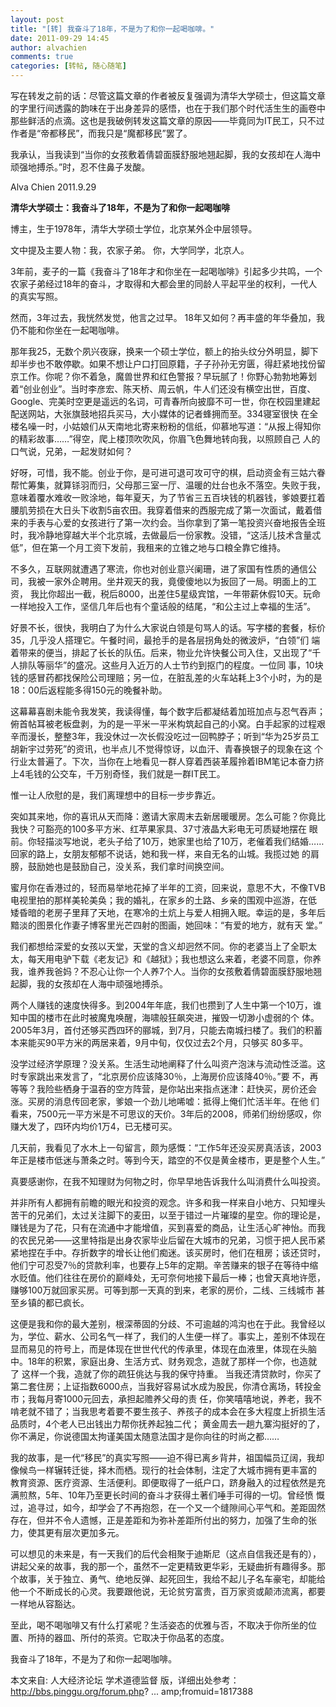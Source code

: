 ```yaml
---
layout: post
title: "[转] 我奋斗了18年，不是为了和你一起喝咖啡。"
date: 2011-09-29 14:45
author: alvachien
comments: true
categories: [转帖, 随心随笔]
---
```

写在转发之前的话：尽管这篇文章的作者被反复强调为清华大学硕士，但这篇文章的字里行间透露的韵味在于出身差异的感悟，也在于我们那个时代活生生的画卷中那些鲜活的点滴。这也是我破例转发这篇文章的原因——毕竟同为IT民工，只不过作者是“帝都移民”，而我只是“魔都移民”罢了。

我承认，当我读到“当你的女孩敷着倩碧面膜舒服地翘起脚，我的女孩却在人海中顽强地搏杀。”时，忍不住鼻子发酸。

Alva Chien
2011.9.29

**清华大学硕士：我奋斗了18年，不是为了和你一起喝咖啡**

博主，生于1978年，清华大学硕士学位，北京某外企中层领导。

文中提及主要人物：我，农家子弟。
你，大学同学，北京人。

3年前，麦子的一篇《我奋斗了18年才和你坐在一起喝咖啡》引起多少共鸣，一个农家子弟经过18年的奋斗，才取得和大都会里的同龄人平起平坐的权利，一代人的真实写照。

然而，3年过去，我恍然发觉，他言之过早。 18年又如何？再丰盛的年华叠加，我仍不能和你坐在一起喝咖啡。

那年我25，无数个夙兴夜寐，换来一个硕士学位，额上的抬头纹分外明显，脚下却半步也不敢停歇。如果不想让户口打回原籍，子子孙孙无穷匮，得赶紧地找份留 京工作。你呢？你不着急，魔兽世界和红色警报？早玩腻了！你野心勃勃地筹划着“创业创业”。当时李彦宏、陈天桥、周云帆，牛人们还没有横空出世，百度、 Google、完美时空更是遥远的名词，可青春所向披靡不可一世，你在校园里建起配送网站，大张旗鼓地招兵买马，大小媒体的记者蜂拥而至。334寝室很快 在全楼名噪一时，小姑娘们从天南地北寄来粉粉的信纸，仰慕地写道：“从报上得知你的精彩故事……”得空，爬上楼顶吹吹风，你眉飞色舞地转向我，以照顾自己 人的口气说，兄弟，一起发财如何？

好呀，可惜，我不能。创业于你，是可进可退可攻可守的棋，启动资金有三姑六眷帮忙筹集，就算铩羽而归，父母那三室一厅、温暖的灶台也永不落空。失败于我， 意味着覆水难收一败涂地，每年夏天，为了节省三五百块钱的机器钱，爹娘要扛着腰肌劳损在大日头下收割5亩农田。我穿着借来的西服完成了第一次面试，戴着借 来的手表与心爱的女孩进行了第一次约会。当你拿到了第一笔投资兴奋地报告全班时，我冷静地穿越大半个北京城，去做最后一份家教。没错，“这活儿技术含量忒 低”，但在第一个月工资下发前，我租来的立锥之地与口粮全靠它维持。

不多久，互联网就遭遇了寒流，你也对创业意兴阑珊，进了家国有性质的通信公司，我被一家外企聘用。坐井观天的我，竟傻傻地以为扳回了一局。明面上的工资， 我比你超出一截，税后8000，出差住5星级宾馆，一年带薪休假10天。玩命一样地投入工作，坚信几年后也有个童话般的结尾，“和公主过上幸福的生活”。

好景不长，很快，我明白了为什么大家说白领是句骂人的话。写字楼的套餐，标价35，几乎没人搭理它。午餐时间，最抢手的是各层拐角处的微波炉，“白领”们 端着带来的便当，排起了长长的队伍。后来，物业允许快餐公司入住，又出现了“千人排队等丽华”的盛况。这些月入近万的人士节约到抠门的程度。一位同 事，10块钱的感冒药都找保险公司理赔；另一位，在脏乱差的火车站耗上3个小时，为的是18：00后返程能多得150元的晚餐补助。

这幕幕喜剧未能令我发笑，我读得懂，每个数字后都凝结着加班加点与忍气吞声；俯首帖耳被老板盘剥，为的是一平米一平米构筑起自己的小窝。白手起家的过程艰 辛而漫长，整整3年，我没休过一次长假没吃过一回鸭脖子；听到“华为25岁员工胡新宇过劳死”的资讯，也半点儿不觉得惊讶，以血汗、青春换银子的现象在这 个行业太普遍了。下次，当你在上地看见一群人穿着西装革履拎着IBM笔记本奋力挤上4毛钱的公交车，千万别奇怪，我们就是一群IT民工。

惟一让人欣慰的是，我们离理想中的目标一步步靠近。

突如其来地，你的喜讯从天而降：邀请大家周末去新居暖暖房。怎么可能？你竟比我快？可豁亮的100多平方米、红苹果家具、37寸液晶大彩电无可质疑地摆在 眼前。你轻描淡写地说，老头子给了10万，她家里也给了10万，老催着我们结婚……回家的路上，女朋友郁郁不说话，她和我一样，来自无名的山城。我揽过她 的肩膀，鼓励她也是鼓励自己，没关系，我们拿时间换空间。

蜜月你在香港过的，轻而易举地花掉了半年的工资，回来说，意思不大，不像TVB电视里拍的那样美轮美奂；我的婚礼，在家乡的土路、乡亲的围观中巡游，在低 矮昏暗的老房子里拜了天地，在寒冷的土炕上与爱人相拥入眠。幸运的是，多年后黯淡的图景化作妻子博客里光芒四射的图画，她回味：“有爱的地方，就有天 堂。”

我们都想给深爱的女孩以天堂，天堂的含义却迥然不同。你的老婆当上了全职太太，每天用电驴下载《老友记》和《越狱》；我也想这么来着，老婆不同意，你养我，谁养我爸妈？不忍心让你一个人养7个人。当你的女孩敷着倩碧面膜舒服地翘起脚，我的女孩却在人海中顽强地搏杀。

两个人赚钱的速度快得多。到2004年年底，我们也攒到了人生中第一个10万，谁知中国的楼市在此时被魔鬼唤醒，海啸般狂飙突进，摧毁一切渺小虚弱的个 体。2005年3月，首付还够买西四环的郦城，到7月，只能去南城扫楼了。我们的积蓄本来能买90平方米的两居来着，9月中旬，仅仅过去2个月，只够买 80多平。

没学过经济学原理？没关系。生活生动地阐释了什么叫资产泡沫与流动性泛滥。这时专家跳出来发言了，“北京房价应该降30％，上海房价应该降40％。”要 不，再等等？我险些栖身于温吞的空方阵营，是你站出来指点迷津：赶快买，房价还会涨。买房的消息传回老家，爹娘一个劲儿地唏嘘：抵得上俺们忙活半年。在他 们看来，7500元一平方米是不可思议的天价。3年后的2008，师弟们纷纷感叹，你赚大发了，四环内均价1万4，已无楼可买。

几天前，我看见了水木上一句留言，颇为感慨：“工作5年还没买房真活该，2003年正是楼市低迷与萧条之时。等到今天，踏空的不仅是黄金楼市，更是整个人生。”

真要感谢你，在我不知理财为何物之时，你早早地告诉我什么叫消费什么叫投资。

并非所有人都拥有前瞻的眼光和投资的观念。许多和我一样来自小地方、只知埋头苦干的兄弟们，太过关注脚下的麦田，以至于错过一片璀璨的星空。你的理论是， 赚钱是为了花，只有在流通中才能增值，买到喜爱的商品，让生活心旷神怡。而我的农民兄弟——这里特指是出身农家毕业后留在大城市的兄弟，习惯于把人民币紧 紧地捏在手中。存折数字的增长让他们痴迷。该买房时，他们在租房；该还贷时，他们宁可忍受7％的贷款利率，也要存上5年的定期。辛苦赚来的银子在等待中缩 水贬值。他们往往在房价的巅峰处，无可奈何地接下最后一棒；也曾天真地许愿，赚够100万就回家买房。可等到那一天真的到来，老家的房价，二线、三线城市 甚至乡镇的都已疯长。

这便是我和你的最大差别，根深蒂固的分歧、不可逾越的鸿沟也在于此。我曾经以为，学位、薪水、公司名气一样了，我们的人生便一样了。事实上，差别不体现在 显而易见的符号上，而是体现在世世代代的传承里，体现在血液里，体现在头脑中。18年的积累，家庭出身、生活方式、财务观念，造就了那样一个你，也造就了 这样一个我，造就了你的疏狂佻达与我的保守持重。
当我还清贷款时，你买了第二套住房；上证指数6000点，当我好容易试水成为股民，你清仓离场，转投金市；我每月寄1000元回去，承担起赡养父母的责 任，你笑嘻嘻地说，养老，我不啃老就不错了；当我思考着要不要生孩子、养孩子的成本会在多大程度上折损生活品质时，4个老人已出钱出力帮你抚养起独二代； 黄金周去一趟九寨沟挺好的了，你不满足，你说德国太拘谨美国太随意法国才是你向往的时尚之都……

我的故事，是一代“移民”的真实写照——迫不得已离乡背井，祖国幅员辽阔，我却像候鸟一样辗转迁徙，择木而栖。现行的社会体制，注定了大城市拥有更丰富的 教育资源、医疗资源、生活便利。即便取得了一纸户口，跻身融入的过程依然是充满煎熬，5年、10年乃至更长时间的奋斗才获得土著们唾手可得的一切。曾经愤 慨过，追寻过，如今，却学会了不再抱怨，在一个又一个缝隙间心平气和。差距固然存在，但并不令人遗憾，正是差距和为弥补差距所付出的努力，加强了生命的张 力，使其更有层次更加多元。

可以想见的未来是，有一天我们的后代会相聚于迪斯尼（这点自信我还是有的），讲起父亲的故事，我的那一个，虽然不一定更精致更华彩，无疑曲折有趣得多。那 个故事，关于独立、勇气、绝地反弹、起死回生，我给不起儿子名车豪宅，却能给他一个不断成长的心灵。我要跟他说，无论贫穷富贵，百万家资或颠沛流离，都要 一样地从容豁达。

至此，喝不喝咖啡又有什么打紧呢？生活姿态的优雅与否，不取决于你所坐的位置、所持的器皿、所付的茶资。它取决于你品茗的态度。

我奋斗了18年，不是为了和你一起喝咖啡。

本文来自: 人大经济论坛 学术道德监督 版，详细出处参考： http://bbs.pinggu.org/forum.php? ... amp;fromuid=1817388
